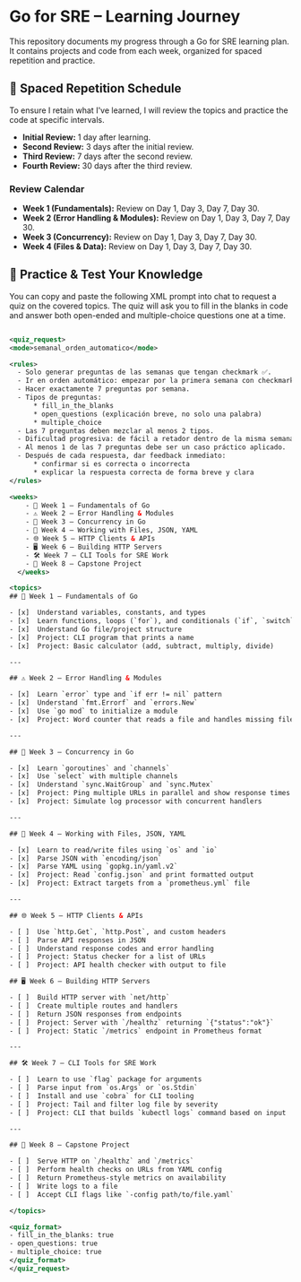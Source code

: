 # Go for SRE – Learning Journey

This repository documents my progress through a Go for SRE learning plan. It contains projects and code from each week, organized for spaced repetition and practice.

## 🧠 Spaced Repetition Schedule

To ensure I retain what I've learned, I will review the topics and practice the code at specific intervals.

  * **Initial Review:** 1 day after learning.
  * **Second Review:** 3 days after the initial review.
  * **Third Review:** 7 days after the second review.
  * **Fourth Review:** 30 days after the third review.

### Review Calendar

  * **Week 1 (Fundamentals):** Review on Day 1, Day 3, Day 7, Day 30.
  * **Week 2 (Error Handling & Modules):** Review on Day 1, Day 3, Day 7, Day 30.
  * **Week 3 (Concurrency):** Review on Day 1, Day 3, Day 7, Day 30.
  * **Week 4 (Files & Data):** Review on Day 1, Day 3, Day 7, Day 30.

## 📝 Practice & Test Your Knowledge

You can copy and paste the following XML prompt into chat to request a quiz on the covered topics. The quiz will ask you to fill in the blanks in code and answer both open-ended and multiple-choice questions one at a time.

```xml

<quiz_request>
<mode>semanal_orden_automatico</mode>

<rules>
  - Solo generar preguntas de las semanas que tengan checkmark ✅.
  - Ir en orden automático: empezar por la primera semana con checkmarks, luego la siguiente, etc.
  - Hacer exactamente 7 preguntas por semana.
  - Tipos de preguntas: 
      * fill_in_the_blanks
      * open_questions (explicación breve, no solo una palabra)
      * multiple_choice
  - Las 7 preguntas deben mezclar al menos 2 tipos.
  - Dificultad progresiva: de fácil a retador dentro de la misma semana.
  - Al menos 1 de las 7 preguntas debe ser un caso práctico aplicado.
  - Después de cada respuesta, dar feedback inmediato:
      * confirmar si es correcta o incorrecta
      * explicar la respuesta correcta de forma breve y clara
</rules>

<weeks>
    - 📘 Week 1 – Fundamentals of Go
    - ⚠️ Week 2 – Error Handling & Modules
    - 🧵 Week 3 – Concurrency in Go
    - 📂 Week 4 – Working with Files, JSON, YAML
    - 🌐 Week 5 – HTTP Clients & APIs
    - 🖥️ Week 6 – Building HTTP Servers
    - 🛠️ Week 7 – CLI Tools for SRE Work
    - 🚀 Week 8 – Capstone Project
  </weeks>

<topics>
## 📘 Week 1 – Fundamentals of Go

- [x]  Understand variables, constants, and types
- [x]  Learn functions, loops (`for`), and conditionals (`if`, `switch`)
- [x]  Understand Go file/project structure
- [x]  Project: CLI program that prints a name
- [x]  Project: Basic calculator (add, subtract, multiply, divide)

---

## ⚠️ Week 2 – Error Handling & Modules

- [x]  Learn `error` type and `if err != nil` pattern
- [x]  Understand `fmt.Errorf` and `errors.New`
- [x]  Use `go mod` to initialize a module
- [x]  Project: Word counter that reads a file and handles missing file errors

---

## 🧵 Week 3 – Concurrency in Go

- [x]  Learn `goroutines` and `channels`
- [x]  Use `select` with multiple channels
- [x]  Understand `sync.WaitGroup` and `sync.Mutex`
- [x]  Project: Ping multiple URLs in parallel and show response times
- [x]  Project: Simulate log processor with concurrent handlers

---

## 📂 Week 4 – Working with Files, JSON, YAML

- [x]  Learn to read/write files using `os` and `io`
- [x]  Parse JSON with `encoding/json`
- [x]  Parse YAML using `gopkg.in/yaml.v2`
- [x]  Project: Read `config.json` and print formatted output
- [x]  Project: Extract targets from a `prometheus.yml` file

---

## 🌐 Week 5 – HTTP Clients & APIs

- [ ]  Use `http.Get`, `http.Post`, and custom headers
- [ ]  Parse API responses in JSON
- [ ]  Understand response codes and error handling
- [ ]  Project: Status checker for a list of URLs
- [ ]  Project: API health checker with output to file

## 🖥️ Week 6 – Building HTTP Servers

- [ ]  Build HTTP server with `net/http`
- [ ]  Create multiple routes and handlers
- [ ]  Return JSON responses from endpoints
- [ ]  Project: Server with `/healthz` returning `{"status":"ok"}`
- [ ]  Project: Static `/metrics` endpoint in Prometheus format

---

## 🛠️ Week 7 – CLI Tools for SRE Work

- [ ]  Learn to use `flag` package for arguments
- [ ]  Parse input from `os.Args` or `os.Stdin`
- [ ]  Install and use `cobra` for CLI tooling
- [ ]  Project: Tail and filter log file by severity
- [ ]  Project: CLI that builds `kubectl logs` command based on input

---

## 🚀 Week 8 – Capstone Project

- [ ]  Serve HTTP on `/healthz` and `/metrics`
- [ ]  Perform health checks on URLs from YAML config
- [ ]  Return Prometheus-style metrics on availability
- [ ]  Write logs to a file
- [ ]  Accept CLI flags like `-config path/to/file.yaml`

</topics>

<quiz_format>
- fill_in_the_blanks: true
- open_questions: true
- multiple_choice: true
</quiz_format>
</quiz_request>
```